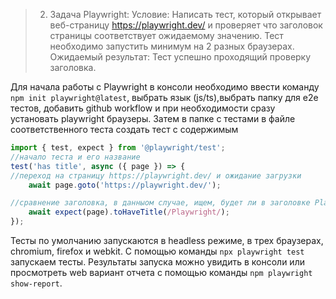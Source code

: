 >2. Задача Playwright:
Условие: Написать тест, который открывает веб-страницу https://playwright.dev/ и проверяет что заголовок страницы соответствует ожидаемому значению. Тест необходимо запустить минимум на 2 разных браузерах.
Ожидаемый результат: Тест успешно проходящий проверку заголовка.

Для начала работы с Playwright в консоли необходимо ввести команду `npm init playwright@latest`, выбрать язык (js/ts),выбрать папку для e2e тестов, добавить github workflow и при необходимости сразу установать playwright браузеры.
Затем в папке с тестами в файле соответственного теста создать тест с содержимым
```javascript
import { test, expect } from '@playwright/test';
//начало теста и его название
test('has title', async ({ page }) => {
//переход на страницу https://playwright.dev/ и ожидание загрузки
    await page.goto('https://playwright.dev/');

//сравнение заголовка, в данныом случае, ищем, будет ли в заголовке Playwright
    await expect(page).toHaveTitle(/Playwright/);
});
```

Тесты по умолчанию запускаются в headless режиме, в трех браузерах, chromium, firefox и webkit. С помощью команды `npx playwright test` запускаем тесты. Результаты запуска можно увидить в консоли или просмотреть web вариант отчета с помощью команды `npm playwright show-report`.
